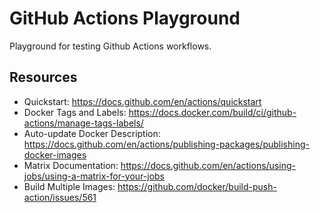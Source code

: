 # GitHub Actions Playground

Playground for testing Github Actions workflows.

## Resources

- Quickstart: <https://docs.github.com/en/actions/quickstart>
- Docker Tags and Labels: <https://docs.docker.com/build/ci/github-actions/manage-tags-labels/>
- Auto-update Docker Description: <https://docs.github.com/en/actions/publishing-packages/publishing-docker-images>
- Matrix Documentation: <https://docs.github.com/en/actions/using-jobs/using-a-matrix-for-your-jobs>
- Build Multiple Images: <https://github.com/docker/build-push-action/issues/561>
 